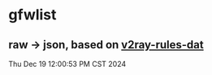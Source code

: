 # gfwlist
## raw -> json, based on [v2ray-rules-dat](https://github.com/Loyalsoldier/v2ray-rules-dat)
Thu Dec 19 12:00:53 PM CST 2024


